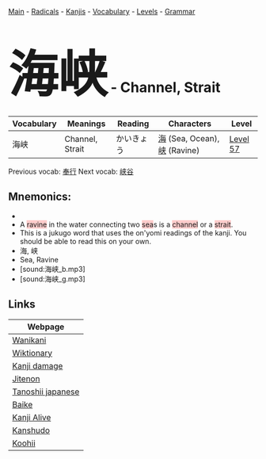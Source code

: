 <style> bigfont {font-size: 100px}</style>
[Main](../README.md) -
[Radicals](../radicals.md) -
[Kanjis](../kanjis.md) -
[Vocabulary](../vocabulary.md) -
[Levels](../levels.md) -
[Grammar](../grammar.md)
# <bigfont> 海峡</bigfont> - Channel, Strait 

| Vocabulary | Meanings | Reading | Characters | Level |
| --- | --- | --- | --- | --- |
| 海峡 | Channel, Strait | かいきょう |  [海](../kanjis/海.md) (Sea, Ocean), [峡](../kanjis/峡.md) (Ravine) | [Level 57](../levels/wk_level57.md) |

Previous vocab: [奉行](奉行.md) Next vocab: [峡谷](峡谷.md) 

## Mnemonics:

* 
* A <span style="background-color:#ffcccb"> ravine</span> in the water connecting two <span style="background-color:#ffcccb"> sea</span>s is a <span style="background-color:#ffcccb"> channel</span> or a <span style="background-color:#ffcccb"> strait</span>. 
* This is a jukugo word that uses the on'yomi readings of the kanji. You should be able to read this on your own.
* 海, 峡
* Sea, Ravine
* [sound:海峡_b.mp3]
* [sound:海峡_g.mp3]


## Links 

| Webpage |
| --- |
| [Wanikani          ](https://www.wanikani.com/kanji/海峡) |
| [Wiktionary        ](https://en.wiktionary.org/wiki/海峡) |
| [Kanji damage      ](http://www.kanjidamage.com/kanji/search?utf8=✓&q=海峡) |
| [Jitenon           ](https://jitenon.com/kanji/海峡) |
| [Tanoshii japanese ](https://www.tanoshiijapanese.com/dictionary/kanji.cfm?k=海峡) |
| [Baike             ](https://baike.baidu.com/item/海峡) |
| [Kanji Alive       ](https://app.kanjialive.com/海峡) |
| [Kanshudo          ](https://www.kanshudo.com/searchmn?q=海峡) |
| [Koohii            ](https://kanji.koohii.com/study/kanji/海峡) |
